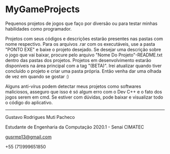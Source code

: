 # MyGameProjects
Pequenos projetos de jogos que faço por diversão ou para testar minhas habilidades como programador.

Projetos com seus códigos e descrições estarão presentes nas pastas com nome respectivo. Para os arquivos .rar com os executáveis, use a pasta "PONTO EXE" e baixe o projeto desejado. Se desejar uma descrição sobre o jogo que vai baixar, procure pelo arquivo "Nome Do Projeto"-README.txt dentro das pastas dos projetos. Projetos em desenvolvimento estarão disponíveis na área principal com a tag "(BETA)". Irei atualizar quando tiver concluído o projeto e criar uma pasta própria. Então venha dar uma olhada de vez em quando se gostar :)

Alguns anti-vírus podem detectar meus projetos como softwares maliciosos, asseguro que isso é só algum erro com o Dev C++ e o fato dos jogos serem em cmd. Se estiver com dúvidas, pode baixar e visualizar todo o código do aplicativo.

-------------------------------------------------------------

Gustavo Rodrigues Muti Pacheco

Estudante de Engenharia da Computação 2020.1 - Senai CIMATEC

gusrmp13@gmail.com

+55 (71)999651850

